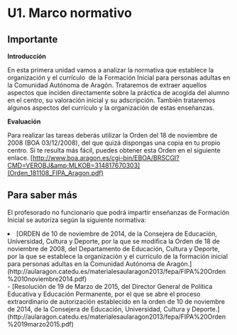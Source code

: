 
# U1. Marco normativo

## Importante

**Introducción**

En esta primera unidad vamos a analizar la normativa que establece la organización y el currículo  de la Formación Inicial para personas adultas en la Comunidad Autónoma de Aragón. Trataremos de extraer aquellos aspectos que inciden directamente sobre la práctica de acogida del alumno en el centro, su valoración inicial y su adscripción. También trataremos  algunos aspectos del currículo y la organización de estas enseñanzas.

**Evaluación**

Para realizar las tareas deberás utilizar la Orden del 18 de noviembre de 2008 (BOA 03/12/2008), del que quizá dispongas una copia en tu propio centro. Si te resulta más fácil, puedes obtener esta Orden en el siguiente enlace. [http://www.boa.aragon.es/cgi-bin/EBOA/BRSCGI?CMD=VEROBJ&amp;MLKOB=314817670303](Orden_181108_FIPA_Aragon.pdf)

## Para saber más

El profesorado no funcionario que podrá impartir enseñanzas de Formación Inicial se autoriza según la siguiente normativa:

<li>
[ORDEN de 10 de noviembre de 2014, de la Consejera de Educación, Universidad, Cultura y Deporte, por la que se modifica la Orden de 18 de noviembre de 2008, del Departamento de Educación, Cultura y Deporte, por la que se establece la organización y el currículo de la formación inicial para personas adultas en la Comunidad Autónoma de Aragón.](http://aularagon.catedu.es/materialesaularagon2013/fepa/FIPA%20Orden%2010noviembre2014.pdf)
</li>
- [Resolución de 19 de Marzo de 2015, del Director General de Política Educativa y Educación Permanente, por el que se abre el proceso extraordinario de autorización establecido en la orden de 10 de noviembre de 2014, de la Consejera de Educación, Universidad, Cultura y Deporte.](http://aularagon.catedu.es/materialesaularagon2013/fepa/FIPA%20Orden%2019marzo2015.pdf)
